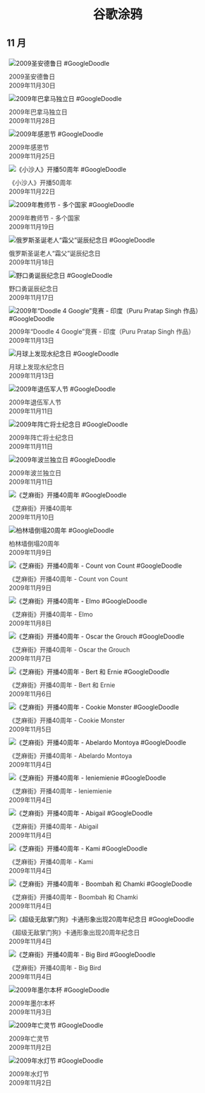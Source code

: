 
<h1 align="center"> 谷歌涂鸦 </h1>




## 11 月

<div class="image">


<img src="https://lh3.googleusercontent.com/nHyOXxEwl8ltpNIuvhNCVxJotYDQJMHSqm6bz_sByvuiKj_aDOxWH_qqfVGmz43KPncBg3_vzjItHNJRgLJtcHKxDsIE1I_oGW_GckM=s660" alt="2009圣安德鲁日 #GoogleDoodle" style="margin: 5px"/>
<div class="info" style="font-size: 14px; color:#333333; margin:5px"><div class="title">2009圣安德鲁日</div><div class="date">2009年11月30日</div></div>

<img src="https://www.google.com/logos/2009/independencepa.gif" alt="2009年巴拿马独立日 #GoogleDoodle" style="margin: 5px"/>
<div class="info" style="font-size: 14px; color:#333333; margin:5px"><div class="title">2009年巴拿马独立日</div><div class="date">2009年11月28日</div></div>

<img src="https://lh3.googleusercontent.com/hZ1rdyvdtGk7tjt4XpIVPinVhpneOhzEJFrneG6ciyqUsh4FIPr1G3QkL2dePqaaLzkyn6KhG9nkoFfX-_TFTBllWUCHJbWqZpXJwgQ=s660" alt="2009年感恩节 #GoogleDoodle" style="margin: 5px"/>
<div class="info" style="font-size: 14px; color:#333333; margin:5px"><div class="title">2009年感恩节</div><div class="date">2009年11月25日</div></div>

<img src="https://lh3.googleusercontent.com/x4Jh-hDiD9UJVE1FrAguWvndBfp-DaZc7Z_me0SlDx6bzD6z6aSehHvoWN4S8hTPT1E2V-cUaslwhTz5SbNUNdzKLo4DwC41pXHTrLouQg=s660" alt="《小沙人》开播50周年 #GoogleDoodle" style="margin: 5px"/>
<div class="info" style="font-size: 14px; color:#333333; margin:5px"><div class="title">《小沙人》开播50周年</div><div class="date">2009年11月22日</div></div>

<img src="https://lh3.googleusercontent.com/CKE_aZ1iyikJf0doOrnyriWzyaAOmXENb_osbe_9VE9ftYDc-4OTdongC2aPUBGu5ZzoN448odfY8nBLoX9w2_kams_3W80x3uq3rh2Ylw=s660" alt="2009年教师节 - 多个国家 #GoogleDoodle" style="margin: 5px"/>
<div class="info" style="font-size: 14px; color:#333333; margin:5px"><div class="title">2009年教师节 - 多个国家</div><div class="date">2009年11月19日</div></div>

<img src="https://lh3.googleusercontent.com/OLoXFopt0iB6EN9200CHWzhUuX9VXkChoUgDPpMGyLvcKcLYAg20jI6pqY18Og6ydxaAvnyZ5fN3d5CgokKirw8WTe9a1mPzAnFVxyi_=s660" alt="俄罗斯圣诞老人“霜父”诞辰纪念日 #GoogleDoodle" style="margin: 5px"/>
<div class="info" style="font-size: 14px; color:#333333; margin:5px"><div class="title">俄罗斯圣诞老人“霜父”诞辰纪念日</div><div class="date">2009年11月18日</div></div>

<img src="https://lh3.googleusercontent.com/P2oNAJnr6zvffDFphZ35CT5gCTMEjH7nPdMyygM_ILxpUtUaHx-Qrab1HYLQWawXKop8DbA97r2AJS0hJ2uqm7Z4wAZVP9jwVSdbUW_fMQ=s660" alt="野口勇诞辰纪念日 #GoogleDoodle" style="margin: 5px"/>
<div class="info" style="font-size: 14px; color:#333333; margin:5px"><div class="title">野口勇诞辰纪念日</div><div class="date">2009年11月17日</div></div>

<img src="https://lh3.googleusercontent.com/c6EjlGoKAbG7D6meqkXR5Sg6X4ucDN-BZbhHyO_MkCpCuCYONdZm__kSvx78VhVbpNIl63QnX8BMXT_CUA8ccD65N5GiwhZWcne6FZRNCQ=s660" alt="2009年“Doodle 4 Google”竞赛 - 印度（Puru Pratap Singh 作品） #GoogleDoodle" style="margin: 5px"/>
<div class="info" style="font-size: 14px; color:#333333; margin:5px"><div class="title">2009年“Doodle 4 Google”竞赛 - 印度（Puru Pratap Singh 作品）</div><div class="date">2009年11月13日</div></div>

<img src="https://lh3.googleusercontent.com/ZUMt7sn_FTLfvRK-B4XHK46Zyxv4kaj4O60tVXVMAg2m8Ohj0CdfinbEUmkwzaGmUE8V0jmKXHxSOvegEk3M3urVLsEbAzzmpwj-kDs=s660" alt="月球上发现水纪念日 #GoogleDoodle" style="margin: 5px"/>
<div class="info" style="font-size: 14px; color:#333333; margin:5px"><div class="title">月球上发现水纪念日</div><div class="date">2009年11月13日</div></div>

<img src="https://lh3.googleusercontent.com/SBztSdvjoYHf-Ty_5tNWXV3Z_ZV-sUIw-EFUoKFiAHfoIoPtIG2OKJ4I9qBP1_NtY6BC9w4ehAkQvVXUuAlMV4nlT6qB6Ftv4dBVPLUl=s660" alt="2009年退伍军人节 #GoogleDoodle" style="margin: 5px"/>
<div class="info" style="font-size: 14px; color:#333333; margin:5px"><div class="title">2009年退伍军人节</div><div class="date">2009年11月11日</div></div>

<img src="https://lh3.googleusercontent.com/6mrzPoi4Rm5NX1iG_EpS5NCF-fHe3sPIJZ7Rs58LECJz46oYnNzkQRLt-npHsH9QrlSejVZJv80jd6NzNUY3MlNpPZX55YdLFqJvHbNk=s660" alt="2009年阵亡将士纪念日 #GoogleDoodle" style="margin: 5px"/>
<div class="info" style="font-size: 14px; color:#333333; margin:5px"><div class="title">2009年阵亡将士纪念日</div><div class="date">2009年11月11日</div></div>

<img src="https://lh3.googleusercontent.com/TgqBerVIFYCPWgKeqh7W8CMGM3HoyRzGRnZM1gdCjovSjRtZNbDcWUrt1S72FcglVgM2_wSvFNSD-q7k1qaVOQrS0918zSko378Il_xo=s660" alt="2009年波兰独立日 #GoogleDoodle" style="margin: 5px"/>
<div class="info" style="font-size: 14px; color:#333333; margin:5px"><div class="title">2009年波兰独立日</div><div class="date">2009年11月11日</div></div>

<img src="https://lh3.googleusercontent.com/H6tky5z2VnvTi0n53NitcVPz89ZaduEFkz2rYT-k5Sr3J2x51O1hX9p01S2d8YOQ_OeVhPM_2lS29j5Genpquf6wBQ6A9Mhvz78YnvoGVA=s660" alt="《芝麻街》开播40周年 #GoogleDoodle" style="margin: 5px"/>
<div class="info" style="font-size: 14px; color:#333333; margin:5px"><div class="title">《芝麻街》开播40周年</div><div class="date">2009年11月10日</div></div>

<img src="https://lh3.googleusercontent.com/mB0DqntwEAleQFR_EGlsSEoaXfuncIIW8h8dt-UWnS41UnP4T-NjijwJLIK4gMYnBzRUDlqLHohD6WVMicohzrFnYGFDG7pQP76362g=s660" alt="柏林墙倒塌20周年 #GoogleDoodle" style="margin: 5px"/>
<div class="info" style="font-size: 14px; color:#333333; margin:5px"><div class="title">柏林墙倒塌20周年</div><div class="date">2009年11月9日</div></div>

<img src="https://lh3.googleusercontent.com/nkKIVVguOUfJl9EplRy6AMwn9BIs1lR4kopzST96SMxK8QMkN1NSFneyw69Rlu7Ed56jJ0FiesyqwmU2H0hvtu8IrdGurn-N5cmHH2s=s660" alt="《芝麻街》开播40周年 - Count von Count #GoogleDoodle" style="margin: 5px"/>
<div class="info" style="font-size: 14px; color:#333333; margin:5px"><div class="title">《芝麻街》开播40周年 - Count von Count</div><div class="date">2009年11月9日</div></div>

<img src="https://lh3.googleusercontent.com/EO4aInai1GywdjX6PeYqGXQAEKru2gm5t6xXXyE01vty3aIc-qgNRJO1VefhXczcHKSay0xkhXjVNKK9PyUfkwJOJGmRSTB4Gfnb9SIs=s660" alt="《芝麻街》开播40周年 - Elmo #GoogleDoodle" style="margin: 5px"/>
<div class="info" style="font-size: 14px; color:#333333; margin:5px"><div class="title">《芝麻街》开播40周年 - Elmo</div><div class="date">2009年11月8日</div></div>

<img src="https://lh3.googleusercontent.com/1L1l-vGGDs2j74402aKk6ajl7QvAjxhnv6MWqCKs8Y3hXAi9kobndXGapCIlPWh3c78AqxKfVesxeKwAVSb4c4ZdYFu2J8Vg_drc8O1G=s660" alt="《芝麻街》开播40周年 - Oscar the Grouch #GoogleDoodle" style="margin: 5px"/>
<div class="info" style="font-size: 14px; color:#333333; margin:5px"><div class="title">《芝麻街》开播40周年 - Oscar the Grouch</div><div class="date">2009年11月7日</div></div>

<img src="https://lh3.googleusercontent.com/PW26JeStr-1TjJliupYfkYatWIr39qakC7W9fJJ4iL28uAM2TSBvrIwqapSd2uGfcT4UzxAoN4YV0326dclEG0MJbc74UYYGKh5HmfY=s660" alt="《芝麻街》开播40周年 - Bert 和 Ernie #GoogleDoodle" style="margin: 5px"/>
<div class="info" style="font-size: 14px; color:#333333; margin:5px"><div class="title">《芝麻街》开播40周年 - Bert 和 Ernie</div><div class="date">2009年11月6日</div></div>

<img src="https://lh3.googleusercontent.com/H_GCPa7oe4La0Iw6DH1j__lbYSX_1u-so0t8qzy9OTWNKMd-INlcTgfahdKMaMhhK5G4ksBmI7LReNEEQo8sJMV34VExtIdcG2qRy5Y=s660" alt="《芝麻街》开播40周年 - Cookie Monster #GoogleDoodle" style="margin: 5px"/>
<div class="info" style="font-size: 14px; color:#333333; margin:5px"><div class="title">《芝麻街》开播40周年 - Cookie Monster</div><div class="date">2009年11月5日</div></div>

<img src="https://lh3.googleusercontent.com/KPnC_xAEhvmAj1tjFU4GTqnFymRacZBZIvHIY7iXBZAAnojO1gONM6YC-cTBRY-Oa7rbThQsdGuk5jMHtjYROXytJBBPszTpir4M88B-yA=s660" alt="《芝麻街》开播40周年 - Abelardo Montoya #GoogleDoodle" style="margin: 5px"/>
<div class="info" style="font-size: 14px; color:#333333; margin:5px"><div class="title">《芝麻街》开播40周年 - Abelardo Montoya</div><div class="date">2009年11月4日</div></div>

<img src="https://lh3.googleusercontent.com/dtD9VqCpH0BApvFYNZ-dM4Kh4Y3bwpuv0dD-K2P9YoIPVt4OMXdRfzSLOrxNxb28p-uArY4BB9YpFNqu-Yso6mZxV86TiAI5Csu2HSmIPw=s660" alt="《芝麻街》开播40周年 - Ieniemienie #GoogleDoodle" style="margin: 5px"/>
<div class="info" style="font-size: 14px; color:#333333; margin:5px"><div class="title">《芝麻街》开播40周年 - Ieniemienie</div><div class="date">2009年11月4日</div></div>

<img src="https://lh3.googleusercontent.com/0KAfIilFsSygvgnST7862YQy46uas-7On7wofZr5VxHDKRH3Ww9wrPBnFosyAVWRhZqo-ROK1Oqa35ldXhRui1Upv2jldeU11szuLuNZuQ=s660" alt="《芝麻街》开播40周年 - Abigail #GoogleDoodle" style="margin: 5px"/>
<div class="info" style="font-size: 14px; color:#333333; margin:5px"><div class="title">《芝麻街》开播40周年 - Abigail</div><div class="date">2009年11月4日</div></div>

<img src="https://lh3.googleusercontent.com/RZL9uLaFL2_q-cCFH_xdyMlNOdsMlAWzDYK0jKPS1HyidF3AQQZUnT3BnLjEVTKIM3ZwF9-dYj-gSz7ZdTw9C-RB-6V-eM2a54_0XPzP=s660" alt="《芝麻街》开播40周年 - Kami #GoogleDoodle" style="margin: 5px"/>
<div class="info" style="font-size: 14px; color:#333333; margin:5px"><div class="title">《芝麻街》开播40周年 - Kami</div><div class="date">2009年11月4日</div></div>

<img src="https://lh3.googleusercontent.com/c1Y1UGty2ihRyABJdTeGzYfakgWbO-cLI0T8DSIcpaqHzLkwyr0I4hnn4bgVTEAkUr-ITom9sjHCvqjpnFn15OspPeiCoE5GYyYS4V0=s660" alt="《芝麻街》开播40周年 - Boombah 和 Chamki #GoogleDoodle" style="margin: 5px"/>
<div class="info" style="font-size: 14px; color:#333333; margin:5px"><div class="title">《芝麻街》开播40周年 - Boombah 和 Chamki</div><div class="date">2009年11月4日</div></div>

<img src="https://lh3.googleusercontent.com/L9JObE1wpl6gUisDBRWrJNBpGgnWmhO-aEdUvLQdrwOLcBaYbgVWgktEeSIQAGPJjv4UC_7yriVRZZg-AXEvRU_XAfX9L1uGEJVov44Y=s660" alt="《超级无敌掌门狗》卡通形象出现20周年纪念日 #GoogleDoodle" style="margin: 5px"/>
<div class="info" style="font-size: 14px; color:#333333; margin:5px"><div class="title">《超级无敌掌门狗》卡通形象出现20周年纪念日</div><div class="date">2009年11月4日</div></div>

<img src="https://lh3.googleusercontent.com/H-igO5xS7JrPg8UUz5n1RL68EtTbSw2Jf6HkNXXfO9R0uJM6WSlhNjZ9ozPc9tFruRa_vA81Ys5Xm_KU0ojuCeZumK_tB9sD20X58wEK=s660" alt="《芝麻街》开播40周年 - Big Bird #GoogleDoodle" style="margin: 5px"/>
<div class="info" style="font-size: 14px; color:#333333; margin:5px"><div class="title">《芝麻街》开播40周年 - Big Bird</div><div class="date">2009年11月4日</div></div>

<img src="https://lh3.googleusercontent.com/9ltI42sJq8jnV5ZgudzZaLaakDzlX5AvYv2Chr1Iteq0IQodAb_S_Pf3rUmXHPi2LKrhTu73-d_OSc9SqfIeVddEZJSuJVbd9ct2iw6y=s660" alt="2009年墨尔本杯 #GoogleDoodle" style="margin: 5px"/>
<div class="info" style="font-size: 14px; color:#333333; margin:5px"><div class="title">2009年墨尔本杯</div><div class="date">2009年11月3日</div></div>

<img src="https://lh3.googleusercontent.com/Rb5Dbw2oszpN6Fj8uxlHuXKdBSDIhCJi9URYZecC44GKqQrRGt3iVLNr4OCYa5fAungRYxq11rj_ebvnylgSq_QqLuC9k3UCmNQNZLE=s660" alt="2009年亡灵节 #GoogleDoodle" style="margin: 5px"/>
<div class="info" style="font-size: 14px; color:#333333; margin:5px"><div class="title">2009年亡灵节</div><div class="date">2009年11月2日</div></div>

<img src="https://lh3.googleusercontent.com/T-oMTyAIcBzzOwl2y5CS52KI6KYdp1D-YROZTpVETiPW5mJ31R5mH8FPX09Qb9wroTTGmogLF4k17tCAkBddRuqtFTBKqUbVzel9mcle=s660" alt="2009年水灯节 #GoogleDoodle" style="margin: 5px"/>
<div class="info" style="font-size: 14px; color:#333333; margin:5px"><div class="title">2009年水灯节</div><div class="date">2009年11月2日</div></div>

</div>








